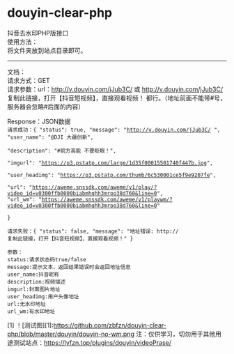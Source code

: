 # douyin-clear-php
抖音去水印PHP版接口  
使用方法：  
    将文件夹放到站点目录即可。  
 ********
文档：  
  请求方式：GET  
  请求参数：url：http://v.douyin.com/jJub3C/ 或 http://v.douyin.com/jJub3C/ 复制此链接，打开【抖音短视频】，直接观看视频！
都行。（地址前面不能带\#号，服务器会忽略\#后面的内容）  

  Response：JSON数据  
<code>请求成功：{
"status": true,
"message": "http://v.douyin.com/jJub3C/ ",
"user_name": "@DJI 大疆创新",   
"description": "#前方高能 不要眨眼！",  
"imgurl": "https://p3.pstatp.com/large/1d35f00015501740f447b.jpg",  
"user_headimg": "https://p3.pstatp.com/thumb/6c530001ce5f9e9207fe",  
"url": "https://aweme.snssdk.com/aweme/v1/play/?video_id=v0300ffb0000biabmhqhh3mrpo38d760&line=0", 
"url_wm": "https://aweme.snssdk.com/aweme/v1/playwm/?video_id=v0300ffb0000biabmhqhh3mrpo38d760&line=0"  
      }</code>  
      
<code>请求失败：{
	"status": false,
	"message": "地址错误: http:// 复制此链接，打开【抖音短视频】，直接观看视频！"
}</code>  

    参数：
    status:请求状态码true/false  
    message:提示文本，返回结果错误时会返回地址信息  
    user_name:抖音昵称  
    description:视频描述  
    imgurl:封面图片地址  
    user_headimg:用户头像地址  
    url:无水印地址  
    url_wm:有水印地址  
 [1]
！[测试图][1]:https://github.com/zbfzn/douyin-clear-php/blob/master/douyin/douyin-no-wm.png 
<font>注：仅供学习，切勿用于其他用途</font>测试站点：https://lyfzn.top/plugins/douyin/videoPrase/

